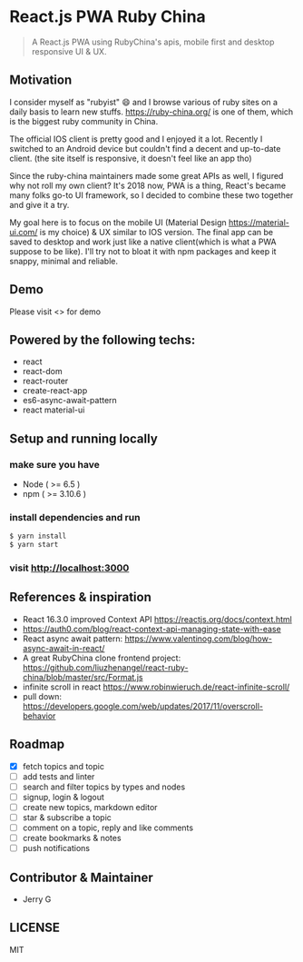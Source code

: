 # React.js PWA Ruby China

> A React.js PWA using RubyChina's apis, mobile first and desktop responsive UI & UX.

## Motivation

I consider myself as "rubyist" 😄 and I browse various of ruby sites on a daily basis to learn new stuffs. <https://ruby-china.org/> is one of them, which is the biggest ruby community in China.

The official IOS client is pretty good and I enjoyed it a lot. Recently I switched to an Android device but couldn't find a decent and up-to-date client. (the site itself is responsive, it doesn't feel like an app tho)

Since the ruby-china maintainers made some great APIs as well, I figured why not roll my own client? It's 2018 now, PWA is a thing, React's became many folks go-to UI framework, so I decided to combine these two together and give it a try.

My goal here is to focus on the mobile UI (Material Design <https://material-ui.com/> is my choice) & UX similar to IOS version. The final app can be saved to desktop and work just like a native client(which is what a PWA suppose to be like). I'll try not to bloat it with npm packages and keep it snappy, minimal and reliable.

## Demo

Please visit <> for demo

## Powered by the following techs:

* react
* react-dom
* react-router
* create-react-app
* es6-async-await-pattern
* react material-ui

## Setup and running locally

### make sure you have
* Node ( >= 6.5 )
* npm ( >= 3.10.6 )

### install dependencies and run

```bash
$ yarn install
$ yarn start
```

### visit <http://localhost:3000>

## References & inspiration
* React 16.3.0 improved Context API <https://reactjs.org/docs/context.html>
* <https://auth0.com/blog/react-context-api-managing-state-with-ease>
* React async await pattern: <https://www.valentinog.com/blog/how-async-await-in-react/>
* A great RubyChina clone frontend project: <https://github.com/liuzhenangel/react-ruby-china/blob/master/src/Format.js>
* infinite scroll in react <https://www.robinwieruch.de/react-infinite-scroll/>
* pull down: <https://developers.google.com/web/updates/2017/11/overscroll-behavior>

## Roadmap

- [x] fetch topics and topic
- [ ] add tests and linter
- [ ] search and filter topics by types and nodes
- [ ] signup, login & logout
- [ ] create new topics, markdown editor
- [ ] star & subscribe a topic
- [ ] comment on a topic, reply and like comments
- [ ] create bookmarks & notes
- [ ] push notifications

## Contributor & Maintainer

* Jerry G

## LICENSE

MIT
